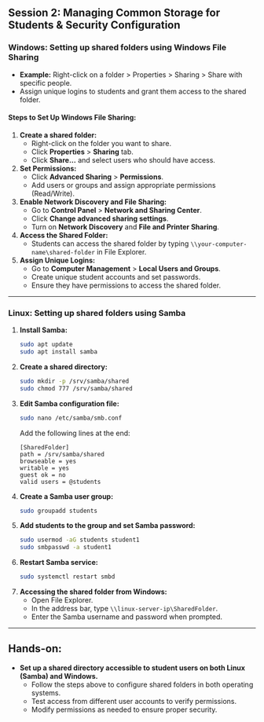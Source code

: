 
## **Session 2: Managing Common Storage for Students & Security Configuration**  

### **Windows: Setting up shared folders using Windows File Sharing**  
- **Example:** Right-click on a folder > Properties > Sharing > Share with specific people.  
- Assign unique logins to students and grant them access to the shared folder.  

#### **Steps to Set Up Windows File Sharing:**  
1. **Create a shared folder:**  
   - Right-click on the folder you want to share.
   - Click **Properties** > **Sharing** tab.
   - Click **Share...** and select users who should have access.
2. **Set Permissions:**  
   - Click **Advanced Sharing** > **Permissions**.
   - Add users or groups and assign appropriate permissions (Read/Write).
3. **Enable Network Discovery and File Sharing:**  
   - Go to **Control Panel** > **Network and Sharing Center**.
   - Click **Change advanced sharing settings**.
   - Turn on **Network Discovery** and **File and Printer Sharing**.
4. **Access the Shared Folder:**  
   - Students can access the shared folder by typing `\\your-computer-name\shared-folder` in File Explorer.
5. **Assign Unique Logins:**  
   - Go to **Computer Management** > **Local Users and Groups**.
   - Create unique student accounts and set passwords.
   - Ensure they have permissions to access the shared folder.

---

### **Linux: Setting up shared folders using Samba**  
1. **Install Samba:**  
   ```bash
   sudo apt update
   sudo apt install samba
   ```
2. **Create a shared directory:**  
   ```bash
   sudo mkdir -p /srv/samba/shared
   sudo chmod 777 /srv/samba/shared
   ```
3. **Edit Samba configuration file:**  
   ```bash
   sudo nano /etc/samba/smb.conf
   ```
   Add the following lines at the end:
   ```
   [SharedFolder]
   path = /srv/samba/shared
   browseable = yes
   writable = yes
   guest ok = no
   valid users = @students
   ```
4. **Create a Samba user group:**  
   ```bash
   sudo groupadd students
   ```
5. **Add students to the group and set Samba password:**  
   ```bash
   sudo usermod -aG students student1
   sudo smbpasswd -a student1
   ```
6. **Restart Samba service:**  
   ```bash
   sudo systemctl restart smbd
   ```
7. **Accessing the shared folder from Windows:**  
   - Open File Explorer.
   - In the address bar, type `\\linux-server-ip\SharedFolder`.
   - Enter the Samba username and password when prompted.

---

## **Hands-on:**
- **Set up a shared directory accessible to student users on both Linux (Samba) and Windows.**  
  - Follow the steps above to configure shared folders in both operating systems.
  - Test access from different user accounts to verify permissions.
  - Modify permissions as needed to ensure proper security.